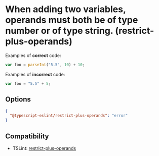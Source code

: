# When adding two variables, operands must both be of type number or of type string. (restrict-plus-operands)

Examples of **correct** code:

```ts
var foo = parseInt("5.5", 10) + 10;
```

Examples of **incorrect** code:

```ts
var foo = "5.5" + 5;
```

## Options

```json
{
  "@typescript-eslint/restrict-plus-operands": "error"
}
```

## Compatibility

- TSLint: [restrict-plus-operands](https://palantir.github.io/tslint/rules/restrict-plus-operands/)
